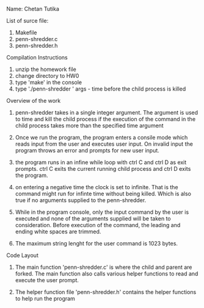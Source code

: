 Name: Chetan Tutika<br/>

List of surce file:
1) Makefile
2) penn-shredder.c
3) penn-shredder.h

Compilation Instructions
1) unzip the homework file
2) change directory to HW0
3) type 'make' in the console
4) type './penn-shredder <args>'
    args - time before the child process is killed

Overview of the work
1) penn-shredder takes in a single integer argument. The argument is used to time and  kill the child process if the execution  of the command in the child process takes more than the specified time argument

2) Once we run the program, the program enters a consile mode which reads input from the user and executes user input. On invalid input the program throws an error and prompts for new user input.

3) the program runs in an infine while loop with ctrl C and ctrl D as exit prompts. ctrl C exits the current running child process and ctrl D exits the program.

4) on entering a negative time the clock is set to infinite. That is the command might run for infinte time without being killed. Which is also true if no arguments supplied to the penn-shredder. 

5) While in the program console, only the input command by the user is executed and none of the arguments supplied will be taken to consideration. Before execution of the command, the leading and ending white spaces are trimmed.

6) The maximum string lenght for the user command is 1023 bytes.

Code Layout
1) The main function 'penn-shredder.c' is where the child and parent are forked. The main function also calls various helper functions to read and execute the user prompt.

2) The helper function file 'penn-shredder.h' contains the helper functions to help run the program

